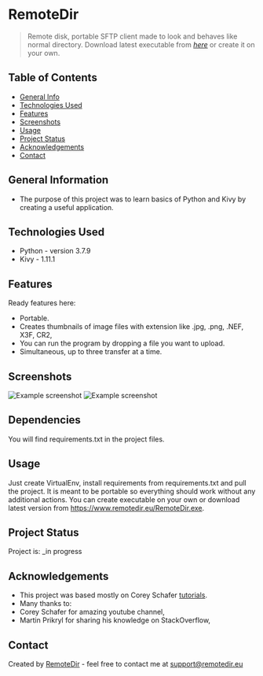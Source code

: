 # RemoteDir
> Remote disk, portable SFTP client made to look and behaves like normal directory.
> Download latest executable from [_here_](https://www.remotedir.eu/remotedir.exe)
> or create it on your own. 

## Table of Contents
* [General Info](#general-information)
* [Technologies Used](#technologies-used)
* [Features](#features)
* [Screenshots](#screenshots)
* [Usage](#usage)
* [Project Status](#project-status)
* [Acknowledgements](#acknowledgements)
* [Contact](#contact)



## General Information
- The purpose of this project was to learn basics of Python and Kivy by creating a useful application.



## Technologies Used
- Python - version 3.7.9
- Kivy - 1.11.1


## Features
Ready features here:
- Portable.
- Creates thumbnails of image files with extension like .jpg, .png, .NEF, X3F, CR2, 
- You can run the program by dropping a file you want to upload. 
- Simultaneous, up to three transfer at a time. 


## Screenshots
![Example screenshot](https://www.remotedir.eu/RemoteDir_screen.png?)
![Example screenshot](https://www.remotedir.eu/RemoteDir_transfers_screen.png?)


## Dependencies
You will find requirements.txt in the project files.


## Usage
Just create VirtualEnv, install requirements from requirements.txt and pull the project. 
It is meant to be portable so everything should work without any additional actions. 
You can create executable on your own or download latest version from https://www.remotedir.eu/RemoteDir.exe. 








## Project Status
Project is: _in progress









## Acknowledgements
- This project was based mostly on Corey Schafer [tutorials](https://www.youtube.com/user/schafer5).
- Many thanks to:
- Corey Schafer for amazing youtube channel,
- Martin Prikryl for sharing his knowledge on StackOverflow,







## Contact
Created by [RemoteDir](https://www.remotedir.eu/) - feel free to contact me at support@remotedir.eu


<!-- Optional -->
<!-- ## License -->
<!-- This project is open source and available under the MIT License. -->
